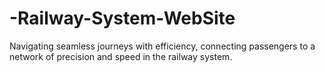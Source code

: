 # -Railway-System-WebSite
 Navigating seamless journeys with efficiency, connecting passengers to a network of precision and speed in the railway system.
